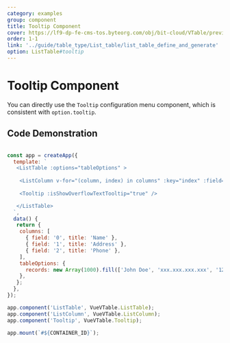 ```yaml
---
category: examples
group: component
title: Tooltip Component
cover: https://lf9-dp-fe-cms-tos.byteorg.com/obj/bit-cloud/VTable/preview/vue-tooltip.png
order: 1-1
link: '../guide/table_type/List_table/list_table_define_and_generate'
option: ListTable#tooltip
---
```


# Tooltip Component

You can directly use the `Tooltip` configuration menu component, which is consistent with `option.tooltip`.

## Code Demonstration
```javascript livedemo template=vtable-vue

const app = createApp({
  template: `
   <ListTable :options="tableOptions" >
    
    <ListColumn v-for="(column, index) in columns" :key="index" :field="column.field" :title="column.title" />
    
    <Tooltip :isShowOverflowTextTooltip="true" />   

   </ListTable>
  `,
  data() {
   return {
    columns: [
      { field: '0', title: 'Name' },        
      { field: '1', title: 'Address' },
      { field: '2', title: 'Phone' },
    ],
    tableOptions: {
      records: new Array(1000).fill(['John Doe', 'xxx.xxx.xxx.xxx', '12345678901']),
    },
   };
  },
});

app.component('ListTable', VueVTable.ListTable);
app.component('ListColumn', VueVTable.ListColumn);
app.component('Tooltip', VueVTable.Tooltip);

app.mount(`#${CONTAINER_ID}`);